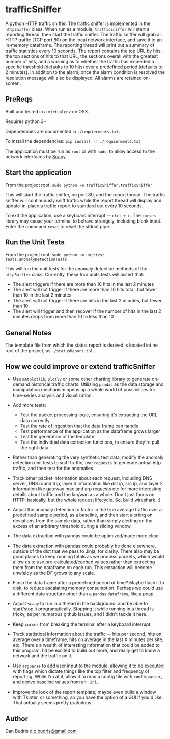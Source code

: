 # trafficSniffer
A python HTTP traffic sniffer. The traffic sniffer is implemented in the `httpSniffer` class.  When run as a module, `trafficSniffer` will start a reporting thread, then start the traffic sniffer.  The traffic sniffer will grab all HTTP traffic (TCP port 80) on the local network interface, and save it to an in-memory dataframe.  The reporting thread will print out a summary of traffic statistics every 10 seconds.  The report contains the top URL by hits, the top sections of hits to that URL, the sections overall with the greatest number of hits, and a warning as to whether the traffic has exceeded a specific threshold (defaults to 10 hits) over a predefined period (defaults to 2 minutes).  In addition to the alarm, once the alarm condition is resolved the resolution message will also be displayed.  All alarms are retained on-screen.

## PreReqs
Built and tested in a `virtualenv` on OSX.

Requires python 3+

Dependencies are documented in `./requierments.txt`.

To install the dependencies:
`pip install -r ./requierments.txt`

The application must be run as `root` or with `sudo`, to allow access to the network interfaces by [Scapy](https://scapy.net/).

## Start the application
From the project root: `sudo python -m trafficSniffer.trafficSniffer`

This will start the traffic sniffer, on port 80, and the report thread.  The traffic sniffer will continuously sniff traffic while the report thread will display and update-in-place a traffic report to standard out every 10 seconds.

To exit the application, use a keyboard interrupt -- `ctrl + c`.  The `curses` library may cause your terminal to behave strangely, including blank input.  Enter the command `reset` to reset the stdout pipe.

## Run the Unit Tests
From the project root: `sudo python -m unittest tests.anomalyDetectionTests`

This will run the unit tests for the anomaly detection methods of the `httpSniffer` class.  Currently, these four units tests will assert that:
- The alert triggers if there are more than 10 hits in the last 2 minutes
- The alert will not trigger if there are more than 10 hits total, but fewer than 10 in the last 2 minutes
- The alert will not trigger if there are hits in the last 2 minutes, but fewer than 10
- The alert will trigger and then recover if the number of hits in the last 2 minutes drops from more than 10 to less than 10

## General Notes
The template file from which the status report is derived is located int he root of the project, as `./statusReport.tpl`.

## How we could improve or extend trafficSniffer
- Use `matplotlib`, `plotly` or some other charting library to generate on-demand historical traffic charts.  Utilizing `pandas` as the data storage and manipulation mechanism opens up a whole world of possibilities for time-series analysis and visualization.

- Add more tests:
  - Test the packet processing logic, ensuring it's extracting the URL data correctly
  - Test the rate of ingestion that the data frame can handle
  - Test performance of the application as the dataframe grows larger
  - Test the generation of the template
  - Test the individual data extraction functions, to ensure they're pull the right data
 
 - Rather than generating the very synthetic test data, modify the anomaly detection unit tests to sniff traffic, use `requests` to generate actual http traffic, and then test for the anomalies.
 
- Track other packet information about each request, including DNS server, DNS round trip, layer 3 information like dst ip, src ip, and layer 2 information like gateway mac and arp requests etc for more interesting details about traffic and the lan/wan as a whole.  Don't just focus on HTTP, basically, but the whole request lifecycle.  So, build wireshark. :)
  
- Adjust the anomaly detection to factor in the true average traffic over a predefined sample period, as a baseline, and then start alerting on deviations from the sample data, rather than simply alerting on the excess of an arbitrary threshold during a sliding window.
  
- The data extraction with pandas could be optimized/made more clear

- The data extraction with pandas could probably be done elsewhere, outside of the dict that we pass to Jinja, for clarity.  There also may be good places to keep running totals as we process packets, which would allow us to use pre-calculated/cached values rather than extracting them from the dataframe on each run.  This extraction will become unwieldy as the DF grows to any scale.
  
- Flush the data frame after a predefined period of time?  Maybe flush it to disk, to reduce escalating memory consumption.  Perhaps we could use a different data structure other than a `pandas` `dataframe`, like a pcap.

- Adjust `scapy` to run in a thread in the background, and be able to start/stop it programatically.  Stopping it while running in a thread is tricky, as per numerous github issues, and I didn't tackle it here.

- Keep `curses` from breaking the terminal after a keyboard interrupt.

- Track statistical information about the traffic -- hits per second, hits on average over a timeframe, hits on average in the last X minutes per site, etc.  There's a wealth of interesting information that could be added to this program.  I'd be excited to build out more, and really get to know a network and the traffic on it.

- Use `argparse` to add user input to the module, allowing it to be executed with flags which dictate things like the tcp filter and frequency of reporting.  While I'm at it, allow it to read a config file with `configparser`, and derive baseline values from an `.ini`.

- Improve the look of the report template; maybe even build a window with Tkinter, or something, so you have the option of a GUI if you'd like.  That actually seems pretty gratuitous.  

## Author
Dan Budris <d.c.budris@gmail.com>
